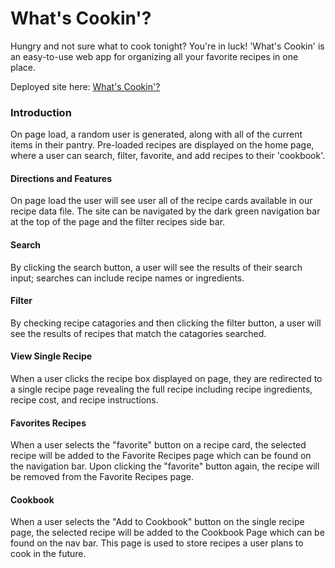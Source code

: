 # What's Cookin'? 

Hungry and not sure what to cook tonight? You're in luck! 'What's Cookin' is an easy-to-use web app for organizing all your favorite recipes in one place.

Deployed site here: [What's Cookin'?](https://aliroemhildt.github.io/whats-cookin/)

### Introduction
On page load, a random user is generated, along with all of the current items in their pantry. Pre-loaded recipes are displayed on the home page, where a user can search, filter, favorite, and add recipes to their 'cookbook'. 

#### Directions and Features
On page load the user will see user all of the recipe cards available in our recipe data file. The site can be navigated by the dark green navigation bar at the top of the page and the filter recipes side bar.

#### Search
By clicking the search button, a user will see the results of their search input; searches can include recipe names or ingredients.

#### Filter

By checking recipe catagories and then clicking the filter button, a user will see the results of recipes that match the catagories searched. 

#### View Single Recipe

When a user clicks the recipe box displayed on page, they are redirected to a single recipe page revealing the full recipe including recipe ingredients, recipe cost, and recipe instructions.

#### Favorites Recipes

When a user selects the "favorite" button on a recipe card, the selected recipe will be added to the Favorite Recipes page which can be found on the navigation bar. Upon clicking the "favorite" button again, the recipe will be removed from the Favorite Recipes page.

#### Cookbook

When a user selects the "Add to Cookbook" button on the single recipe page, the selected recipe will be added to the Cookbook Page which can be found on the nav bar. This page is used to store recipes a user plans to cook in the future.
